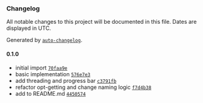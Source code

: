 ### Changelog

All notable changes to this project will be documented in this file. Dates are displayed in UTC.

Generated by [`auto-changelog`](https://github.com/CookPete/auto-changelog).

#### 0.1.0

- initial import [`70faa9e`](https://github.com/ayan4m1/git-encapsulate/commit/70faa9e112e6899e4564dd9af131e252eae49993)
- basic implementation [`576e7e3`](https://github.com/ayan4m1/git-encapsulate/commit/576e7e3fde4882bed66a8e67580e44886ba269e4)
- add threading and progress bar [`c3791fb`](https://github.com/ayan4m1/git-encapsulate/commit/c3791fb3c9297014bddba13549a7e22e62a18ef3)
- refactor opt-getting and change naming logic [`f7d4b38`](https://github.com/ayan4m1/git-encapsulate/commit/f7d4b3853388d1590a3cc09b55776ca32c644efc)
- add to README.md [`4450574`](https://github.com/ayan4m1/git-encapsulate/commit/44505740f0ea8282900f4ecee98899e4a3f642e4)

